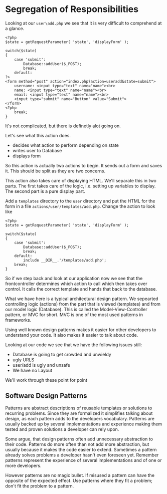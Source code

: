 Segregation of Responsibilities
===============================

Looking at our `user\add.php` we see that it is very difficult to comprehend at a glance.

    <?php
    $state = getRequestParameter( 'state', 'displayForm' );

    switch($state)
    {
        case 'submit':
            Database::addUser($_POST);
            break;
        default:
    ?>
    <form method="post" action="index.php?action=useradd&state=submit">
        username: <input type="text" name="name"><br>
        name: <input type="text" name="name"><br>
        email: <input type="text" name="name"><br>
        <input type="submit" name="Button" value="Submit">
    </form>
    <?php
        break;
    }

It's not complicated, but there is definetly alot going on.

Let's see what this action does.

* decides what action to perform depending on state
* writes user to Database
* displays form

So this action is actually two actions to begin. It sends out a form and saves it. This should be split as they are two concerns.

This action also takes care of displaying HTML. We'll separate this in two parts. The first takes care of the logic, i.e. setting up variables to display. The second part is a pure display part.

Add a `templates` directory to the `user` directory and put the HTML for the form in a file `actions/user/templates/add.php`. Change the action to look like

    <?php
    $state = getRequestParameter( 'state', 'displayForm' );
    
    switch($state)
    {
        case 'submit':
            Database::addUser($_POST);
            break;
        default:
            include __DIR__.'/templates/add.php';
        break;
    }

So if we step back and look at our application now we see that the frontcontroller
determines which action to call which then takes over control. It calls the correct template
and hands that back to the database.

What we have here is a typical architectural design pattern. We sepearted
controlling logic (actions) from the part that is viewed (templates) and from
our model logic (Database). This is called the Model-View-Controller pattern,
or MVC for short. MVC is one of the most used patterns in frameworks.

Using well known design patterns makes it easier for other developers to
understand your code. It also makes it easier to talk about code.

Looking at our code we see that we have the following issues still:

- Database is going to get crowded and unwieldy
- ugly URLS
- user/add is ugly and unsafe
- We have no Layout

We'll work through these point for point

## Software Design Patterns

Patterns are abstract descriptions of reusable templates or solutions to recurring problems.
Since they are formalized it simplifies talking about design, as each pattern adds to the
developers vocabulary. Patterns are usually backed up by several implementations and experience
making them tested and proven solutions a developer can rely upon.

Some argue, that design patterns often add unnecessary abstraction to their code. Patterns do
more often than not add more abstraction, but usually because it makes the code easier to extend.
Sometimes a pattern already solves problems a developer hasn't even foreseen yet. Remember
patterns represent the experience of several implementations and of one or more developers.

However patterns are no magic bullet. If misused a pattern can have the opposite of the
expected effect. Use patterns where they fit a problem; don't fit the problem to a pattern.
